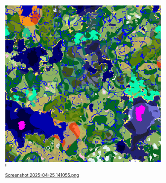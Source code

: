 ![Encoch Seed Map.png](../images/Screenshot%202025-04-25%20141055.png)!


[Screenshot 2025-04-25 141055.png](../images/Screenshot%202025-04-25%20141055.png)